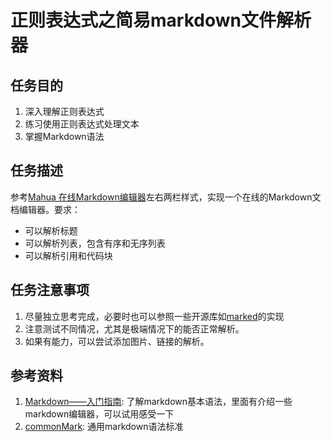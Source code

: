 正则表达式之简易markdown文件解析器
===

任务目的
---
1. 深入理解正则表达式
2. 练习使用正则表达式处理文本
3. 掌握Markdown语法

任务描述
---
参考[Mahua 在线Markdown编辑器](http://mahua.jser.me/)左右两栏样式，实现一个在线的Markdown文档编辑器。要求：

* 可以解析标题
* 可以解析列表，包含有序和无序列表
* 可以解析引用和代码块

任务注意事项
---
1. 尽量独立思考完成，必要时也可以参照一些开源库如[marked](https://github.com/chjj/marked)的实现
2. 注意测试不同情况，尤其是极端情况下的能否正常解析。
3. 如果有能力，可以尝试添加图片、链接的解析。

参考资料
---
1. [Markdown——入门指南](http://www.jianshu.com/p/1e402922ee32/): 了解markdown基本语法，里面有介绍一些markdown编辑器，可以试用感受一下
2. [commonMark](http://www.jianshu.com/p/1e402922ee32/): 通用markdown语法标准
